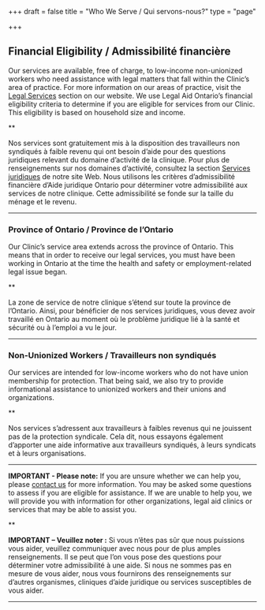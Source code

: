 +++
draft = false
title = "Who We Serve / Qui servons-nous?"
type = "page"

+++
## **Financial Eligibility / Admissibilité financière**

Our services are available, free of charge, to low-income non-unionized workers who need assistance with legal matters that fall within the Clinic’s area of practice. For more information on our areas of practice, visit the [Legal Services](/features/legal-services/) section on our website. We use Legal Aid Ontario’s financial eligibility criteria to determine if you are eligible for services from our Clinic. This eligibility is based on household size and income.

**

Nos services sont gratuitement mis à la disposition des travailleurs non syndiqués à faible revenu qui ont besoin d’aide pour des questions juridiques relevant du domaine d’activité de la clinique. Pour plus de renseignements sur nos domaines d’activité, consultez la section [Services juridiques](/features/legal-services/) de notre site Web. Nous utilisons les critères d’admissibilité financière d’Aide juridique Ontario pour déterminer votre admissibilité aux services de notre clinique. Cette admissibilité se fonde sur la taille du ménage et le revenu.

* * *

### Province of Ontario / Province de l’Ontario

Our Clinic’s service area extends across the province of Ontario. This means that in order to receive our legal services, you must have been working in Ontario at the time the health and safety or employment-related legal issue began.

**

La zone de service de notre clinique s’étend sur toute la province de l’Ontario. Ainsi, pour bénéficier de nos services juridiques, vous devez avoir travaillé en Ontario au moment où le problème juridique lié à la santé et sécurité ou à l’emploi a vu le jour.

* * *

### Non-Unionized Workers / Travailleurs non syndiqués

Our services are intended for low-income workers who do not have union membership for protection. That being said, we also try to provide informational assistance to unionized workers and their unions and organizations.

**

Nos services s’adressent aux travailleurs à faibles revenus qui ne jouissent pas de la protection syndicale. Cela dit, nous essayons également d’apporter une aide informative aux travailleurs syndiqués, à leurs syndicats et à leurs organisations.

* * *

**IMPORTANT - Please note:** If you are unsure whether we can help you, please [contact us](/menu/contact/) for more information. You may be asked some questions to assess if you are eligible for assistance. If we are unable to help you, we will provide you with information for other organizations, legal aid clinics or services that may be able to assist you.

**

**IMPORTANT – Veuillez noter :** Si vous n’êtes pas sûr que nous puissions vous aider, veuillez communiquer avec nous pour de plus amples renseignements. Il se peut que l’on vous pose des questions pour déterminer votre admissibilité à une aide. Si nous ne sommes pas en mesure de vous aider, nous vous fournirons des renseignements sur d’autres organismes, cliniques d’aide juridique ou services susceptibles de vous aider.

* * *
